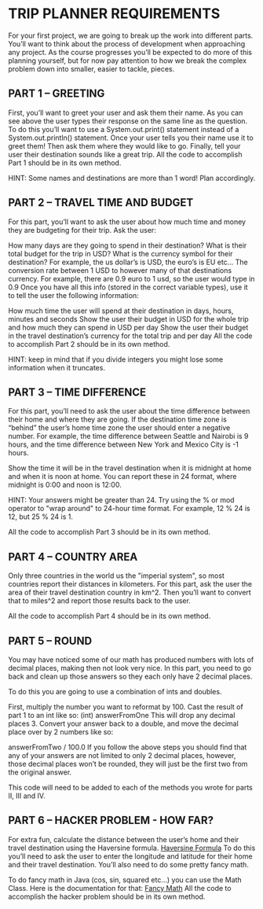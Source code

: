 # TRIP PLANNER REQUIREMENTS

For your first project, we are going to break up the work into different parts. You’ll want to think about the process of development when approaching any project. As the course progresses you’ll be expected to do more of this planning yourself, but for now pay attention to how we break the complex problem down into smaller, easier to tackle, pieces.

## PART 1 – GREETING

First, you’ll want to greet your user and ask them their name. As you can see above the user types their response on the same line as the question. To do this you’ll want to use a System.out.print() statement instead of a System.out.println() statement. Once your user tells you their name use it to greet them! Then ask them where they would like to go. Finally, tell your user their destination sounds like a great trip. All the code to accomplish Part 1 should be in its own method.

HINT: Some names and destinations are more than 1 word! Plan accordingly.

## PART 2 – TRAVEL TIME AND BUDGET

For this part, you’ll want to ask the user about how much time and money they are budgeting for their trip. Ask the user:

How many days are they going to spend in their destination?
What is their total budget for the trip in USD?
What is the currency symbol for their destination? For example, the us dollar’s is USD, the euro’s is EU etc…
The conversion rate between 1 USD to however many of that destinations currency. For example, there are 0.9 euro to 1 usd, so the user would type in 0.9
Once you have all this info (stored in the correct variable types), use it to tell the user the following information:

How much time the user will spend at their destination in days, hours, minutes and seconds
Show the user their budget in USD for the whole trip and how much they can spend in USD per day
Show the user their budget in the travel destination’s currency for the total trip and per day
All the code to accomplish Part 2 should be in its own method.

HINT: keep in mind that if you divide integers you might lose some information when it truncates.

## PART 3 – TIME DIFFERENCE

For this part, you’ll need to ask the user about the time difference between their home and where they are going. If the destination time zone is “behind” the user’s home time zone the user should enter a negative number. For example, the time difference between Seattle and Nairobi is 9 hours, and the time difference between New York and Mexico City is -1 hours.

Show the time it will be in the travel destination when it is midnight at home and when it is noon at home. You can report these in 24 format, where midnight is 0:00 and noon is 12:00.

HINT: Your answers might be greater than 24. Try using the % or mod operator to "wrap around" to 24-hour time format. For example, 12 % 24 is 12, but 25 % 24 is 1.

All the code to accomplish Part 3 should be in its own method.

## PART 4 – COUNTRY AREA

Only three countries in the world us the "imperial system", so most countries report their distances in kilometers. For this part, ask the user the area of their travel destination country in km^2. Then you’ll want to convert that to miles^2 and report those results back to the user.

All the code to accomplish Part 4 should be in its own method.

## PART 5 – ROUND

You may have noticed some of our math has produced numbers with lots of decimal places, making then not look very nice. In this part, you need to go back and clean up those answers so they each only have 2 decimal places.

To do this you are going to use a combination of ints and doubles.

First, multiply the number you want to reformat by 100.
Cast the result of part 1 to an int like so:
(int) answerFromOne
This will drop any decimal places 3. Convert your answer back to a double, and move the decimal place over by 2 numbers like so:

answerFromTwo / 100.0
If you follow the above steps you should find that any of your answers are not limited to only 2 decimal places, however, those decimal places won’t be rounded, they will just be the first two from the original answer.

This code will need to be added to each of the methods you wrote for parts II, III and IV.

## PART 6 – HACKER PROBLEM - HOW FAR?

For extra fun, calculate the distance between the user’s home and their travel destination using the Haversine formula. [Haversine Formula](https://en.wikipedia.org/wiki/Haversine_formula) To do this you’ll need to ask the user to enter the longitude and latitude for their home and their travel destination. You’ll also need to do some pretty fancy math.

To do fancy math in Java (cos, sin, squared etc…) you can use the Math Class. Here is the documentation for that: [Fancy Math](https://docs.oracle.com/javase/7/docs/api/java/lang/Math.html) All the code to accomplish the hacker problem should be in its own method.